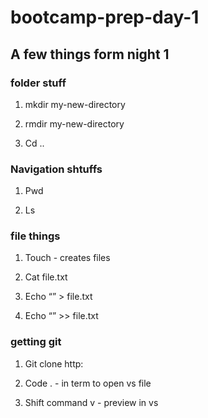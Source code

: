 # bootcamp-prep-day-1

## A few things form night 1

### folder stuff
1. mkdir my-new-directory

1. rmdir my-new-directory

1. Cd ..

### Navigation shtuffs

1. Pwd

1. Ls

### file things
1. Touch - creates files

1. Cat file.txt

1. Echo “” > file.txt

1. Echo “” >> file.txt

### getting git

1. Git clone http:

1. Code . - in term to open vs file

1. Shift command v - preview in vs